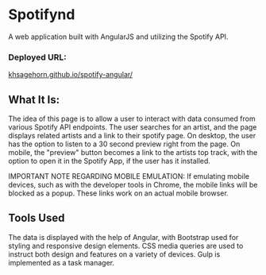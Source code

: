 # Spotifynd
A web application built with AngularJS and utilizing the Spotify API.

### Deployed URL:
[khsagehorn.github.io/spotify-angular/](https://khsagehorn.github.io/spotify-angular/)

## What It Is:
The idea of this page is to allow a user to interact with data consumed from various Spotify API endpoints. The user searches for an artist, and the page displays related artists and a link to their spotify page. On desktop, the user has the option to listen to a 30 second preview right from the page. On mobile, the "preview" button becomes a link to the artists top track, with the option to open it in the Spotify App, if the user has it installed.

IMPORTANT NOTE REGARDING MOBILE EMULATION:
If emulating mobile devices, such as with the developer tools in Chrome, the mobile links will be blocked as a popup. These links work on an actual mobile browser. 

## Tools Used
The data is displayed with the help of Angular, with Bootstrap used for styling and responsive design elements. CSS media queries are used to instruct both design and features on a variety of devices. Gulp is implemented as a task manager.

